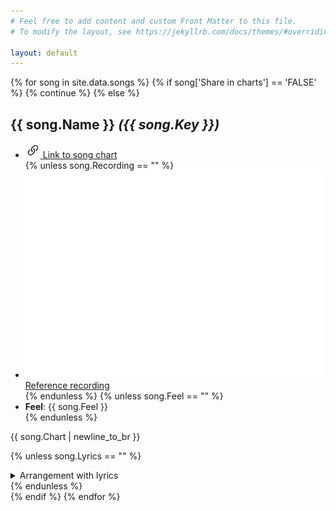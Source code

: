 ```yaml
---
# Feel free to add content and custom Front Matter to this file.
# To modify the layout, see https://jekyllrb.com/docs/themes/#overriding-theme-defaults

layout: default
---
```


{% for song in site.data.songs %}
    {% if song['Share in charts'] == 'FALSE' %}
       {% continue %}
    {% else %}
<article  id="{{ song.Name | url_encode }}" class="position-relative border rounded bg-body p-3 p-md-5 mb-3 mb-md-5">
<h1><span class="fw-bolder">{{ song.Name }}</span> <em class="fw-light">({{ song.Key }})</em></h1>
<ul class="list-unstyled d-flex">
<li class="position-absolute top-0 end-0">
    <a href="#{{ song.Name | url_encode }}" class="d-inline-block icon-link bg-info-subtle p-1" data-bs-toggle="tooltip" data-bs-title="Link to this song">
        <span>
            <svg xmlns="http://www.w3.org/2000/svg" width="24" height="24" fill="currentColor" class="bi bi-link-45deg" viewBox="0 0 16 16">
                <path d="M4.715 6.542 3.343 7.914a3 3 0 1 0 4.243 4.243l1.828-1.829A3 3 0 0 0 8.586 5.5L8 6.086a1 1 0 0 0-.154.199 2 2 0 0 1 .861 3.337L6.88 11.45a2 2 0 1 1-2.83-2.83l.793-.792a4 4 0 0 1-.128-1.287z"/>
                <path d="M6.586 4.672A3 3 0 0 0 7.414 9.5l.775-.776a2 2 0 0 1-.896-3.346L9.12 3.55a2 2 0 1 1 2.83 2.83l-.793.792c.112.42.155.855.128 1.287l1.372-1.372a3 3 0 1 0-4.243-4.243z"/>
            </svg>
        </span>
        <span class="d-none">Link to song chart</span>
    </a>
</li>
{% unless song.Recording == "" %}
<li class="list-inline-item mr-3">
    <a href="{{ song.Recording }}" class="d-inline-block" data-bs-toggle="tooltip" data-bs-title="Reference recording on YouTube" target="_blank">
        <span class="d-inline-block rounded-2 bg-danger p-1" style="height:24px"><img src="/assets/img/services/youtube.svg" class="d-block h-100" alt="Reference recording"></span>
        <span class="d-none">Reference recording</span>
    </a>
</li>
{% endunless %}
{% unless song.Feel == "" %}
<li class="list-inline-item"><strong>Feel</strong>: {{ song.Feel }}</li>
{% endunless %}
</ul>

<div class="fs-4 font-monospace">{{ song.Chart | newline_to_br }}</div>

{% unless song.Lyrics == "" %}
<details class="pt-4">
<summary class="fs-4 fw-medium mb-2">Arrangement with lyrics</summary>
{{ song.Lyrics | newline_to_br }}
</details>
{% endunless %}
</article>
    {% endif %}
{% endfor %}
